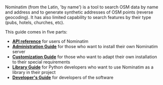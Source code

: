 Nominatim (from the Latin, 'by name') is a tool to search OSM data by name and
address and to generate synthetic addresses of OSM points (reverse geocoding).
It has also limited capability to search features by their type
(pubs, hotels, churches, etc).

This guide comes in five parts:

* __[API reference](api/Overview.md)__ for users of Nominatim
* __[Administration Guide](admin/Installation.md)__ for those who want
   to install their own Nominatim server
* __[Customization Guide](customize/Overview.md)__ for those who want to
   adapt their own installation to their special requirements
* __[Library Guide](library/Getting-Started.md)__ for Python developers who
   want to use Nominatim as a library in their project
* __[Developer's Guide](develop/overview.md)__ for developers of the software

